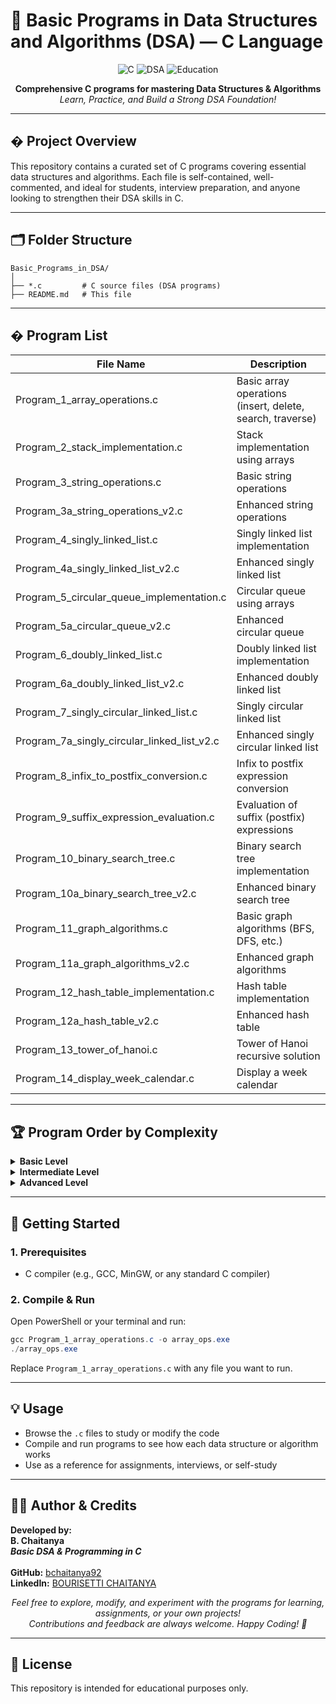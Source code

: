 # 🚀 Basic Programs in Data Structures and Algorithms (DSA) — C Language

<p align="center">
  <img src="https://img.shields.io/badge/C-Programming-blue?logo=c" alt="C">
  <img src="https://img.shields.io/badge/Data%20Structures-Algorithms-green" alt="DSA">
  <img src="https://img.shields.io/badge/Education-Learning-orange" alt="Education">
</p>

<p align="center">
  <b>Comprehensive C programs for mastering Data Structures & Algorithms</b><br>
  <i>Learn, Practice, and Build a Strong DSA Foundation!</i>
</p>

---

## � Project Overview

This repository contains a curated set of C programs covering essential data structures and algorithms. Each file is self-contained, well-commented, and ideal for students, interview preparation, and anyone looking to strengthen their DSA skills in C.

---

## 🗂️ Folder Structure

```
Basic_Programs_in_DSA/
│
├── *.c         # C source files (DSA programs)
├── README.md   # This file
```

---

## � Program List

| File Name                                 | Description                                 |
|--------------------------------------------|---------------------------------------------|
| Program_1_array_operations.c               | Basic array operations (insert, delete, search, traverse) |
| Program_2_stack_implementation.c           | Stack implementation using arrays           |
| Program_3_string_operations.c              | Basic string operations                     |
| Program_3a_string_operations_v2.c          | Enhanced string operations                  |
| Program_4_singly_linked_list.c             | Singly linked list implementation           |
| Program_4a_singly_linked_list_v2.c         | Enhanced singly linked list                 |
| Program_5_circular_queue_implementation.c  | Circular queue using arrays                 |
| Program_5a_circular_queue_v2.c             | Enhanced circular queue                     |
| Program_6_doubly_linked_list.c             | Doubly linked list implementation           |
| Program_6a_doubly_linked_list_v2.c         | Enhanced doubly linked list                 |
| Program_7_singly_circular_linked_list.c    | Singly circular linked list                 |
| Program_7a_singly_circular_linked_list_v2.c| Enhanced singly circular linked list        |
| Program_8_infix_to_postfix_conversion.c    | Infix to postfix expression conversion      |
| Program_9_suffix_expression_evaluation.c   | Evaluation of suffix (postfix) expressions  |
| Program_10_binary_search_tree.c            | Binary search tree implementation           |
| Program_10a_binary_search_tree_v2.c        | Enhanced binary search tree                 |
| Program_11_graph_algorithms.c              | Basic graph algorithms (BFS, DFS, etc.)     |
| Program_11a_graph_algorithms_v2.c          | Enhanced graph algorithms                   |
| Program_12_hash_table_implementation.c     | Hash table implementation                   |
| Program_12a_hash_table_v2.c                | Enhanced hash table                         |
| Program_13_tower_of_hanoi.c                | Tower of Hanoi recursive solution           |
| Program_14_display_week_calendar.c         | Display a week calendar                     |

---

## 🏆 Program Order by Complexity

<details>
<summary><b>Basic Level</b></summary>

- Program_1_array_operations.c
- Program_2_stack_implementation.c
- Program_3_string_operations.c
- Program_4_singly_linked_list.c
- Program_5_circular_queue_implementation.c
</details>

<details>
<summary><b>Intermediate Level</b></summary>

- Program_6_doubly_linked_list.c
- Program_7_singly_circular_linked_list.c
- Program_8_infix_to_postfix_conversion.c
- Program_9_suffix_expression_evaluation.c
- Program_13_tower_of_hanoi.c
- Program_14_display_week_calendar.c
</details>

<details>
<summary><b>Advanced Level</b></summary>

- Program_10_binary_search_tree.c
- Program_11_graph_algorithms.c
- Program_12_hash_table_implementation.c
</details>

---

## 🚀 Getting Started

### 1. Prerequisites
- C compiler (e.g., GCC, MinGW, or any standard C compiler)

### 2. Compile & Run
Open PowerShell or your terminal and run:
```powershell
gcc Program_1_array_operations.c -o array_ops.exe
./array_ops.exe
```
Replace `Program_1_array_operations.c` with any file you want to run.

---

## 💡 Usage

- Browse the `.c` files to study or modify the code
- Compile and run programs to see how each data structure or algorithm works
- Use as a reference for assignments, interviews, or self-study

---

## 👨‍💻 Author & Credits

<p>
  <b>Developed by:</b> <br>
  <b>B. Chaitanya</b> <br>
  <i><b>Basic DSA & Programming in C</b></i> <br>
  <br>
  <b>GitHub:</b> <a href="https://github.com/bchaitanya92">bchaitanya92</a> <br>
  <b>LinkedIn:</b> <a href="https://www.linkedin.com/in/b-chaitanya">BOURISETTI CHAITANYA</a>
</p>

<p align="center">
  <i>Feel free to explore, modify, and experiment with the programs for learning, assignments, or your own projects!<br>
  Contributions and feedback are always welcome. Happy Coding! 🎉</i>
</p>

---

## 📄 License

This repository is intended for educational purposes only.